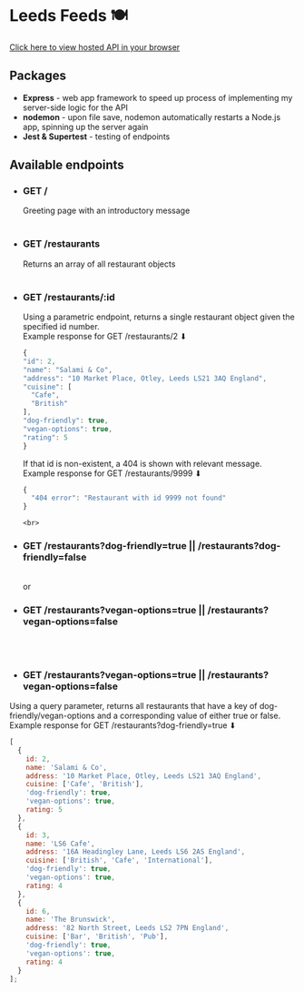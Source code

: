 # Leeds Feeds 🍽️

[Click here to view hosted API in your browser](https://nba-gm-simulator.herokuapp.com/)

## Packages

- **Express** - web app framework to speed up process of implementing my server-side logic for the API
- **nodemon** - upon file save, nodemon automatically restarts a Node.js app, spinning up the server again
- **Jest & Supertest** - testing of endpoints

## Available endpoints

- ### GET / <br>

  Greeting page with an introductory message <br><br>

- ### GET /restaurants <br>

  Returns an array of all restaurant objects<br><br>

- ### GET /restaurants/:id <br>

  Using a parametric endpoint, returns a single restaurant object given the specified id number. <br>
  Example response for GET /restaurants/2 ⬇ <br>

  ```javascript
  {
  "id": 2,
  "name": "Salami & Co",
  "address": "10 Market Place, Otley, Leeds LS21 3AQ England",
  "cuisine": [
    "Cafe",
    "British"
  ],
  "dog-friendly": true,
  "vegan-options": true,
  "rating": 5
  }
  ```

  If that id is non-existent, a 404 is shown with relevant message.
  Example response for GET /restaurants/9999 ⬇

  ```javascript
  {
    "404 error": "Restaurant with id 9999 not found"
  }
  ```

      <br>

- ### GET /restaurants?dog-friendly=true || /restaurants?dog-friendly=false

  <br>
    or
    <br>

- ### GET /restaurants?vegan-options=true || /restaurants?vegan-options=false

<br><br>

- ### GET /restaurants?vegan-options=true || /restaurants?vegan-options=false

Using a query parameter, returns all restaurants that have a key of dog-friendly/vegan-options and a corresponding value of either true or false.
Example response for GET /restaurants?dog-friendly=true ⬇

```javascript
[
  {
    id: 2,
    name: 'Salami & Co',
    address: '10 Market Place, Otley, Leeds LS21 3AQ England',
    cuisine: ['Cafe', 'British'],
    'dog-friendly': true,
    'vegan-options': true,
    rating: 5
  },
  {
    id: 3,
    name: 'LS6 Cafe',
    address: '16A Headingley Lane, Leeds LS6 2AS England',
    cuisine: ['British', 'Cafe', 'International'],
    'dog-friendly': true,
    'vegan-options': true,
    rating: 4
  },
  {
    id: 6,
    name: 'The Brunswick',
    address: '82 North Street, Leeds LS2 7PN England',
    cuisine: ['Bar', 'British', 'Pub'],
    'dog-friendly': true,
    'vegan-options': true,
    rating: 4
  }
];
```

<br><br>
